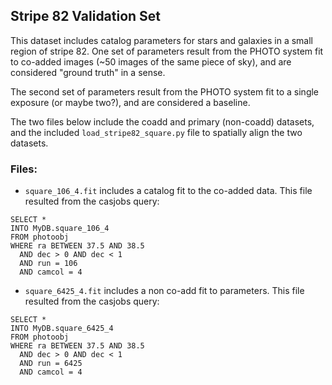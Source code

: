 ## Stripe 82 Validation Set

This dataset includes catalog parameters for stars and galaxies in a small
region of stripe 82.  One set of parameters result from the PHOTO system
fit to co-added images (~50 images of the same piece of sky), and are
considered "ground truth" in a sense.

The second set of parameters result from the PHOTO system fit to a single
exposure (or maybe two?), and are considered a baseline.

The two files below include the coadd and primary (non-coadd) datasets,
and the included `load_stripe82_square.py` file to spatially align the two
datasets.

### Files:

* `square_106_4.fit` includes a catalog fit to the co-added data.  This file
resulted from the casjobs query:

```
SELECT *
INTO MyDB.square_106_4
FROM photoobj
WHERE ra BETWEEN 37.5 AND 38.5 
  AND dec > 0 AND dec < 1
  AND run = 106
  AND camcol = 4
```

* `square_6425_4.fit` includes a non co-add fit to parameters.  This file
resulted from the casjobs query:

```
SELECT *
INTO MyDB.square_6425_4
FROM photoobj
WHERE ra BETWEEN 37.5 AND 38.5 
  AND dec > 0 AND dec < 1
  AND run = 6425
  AND camcol = 4
```

